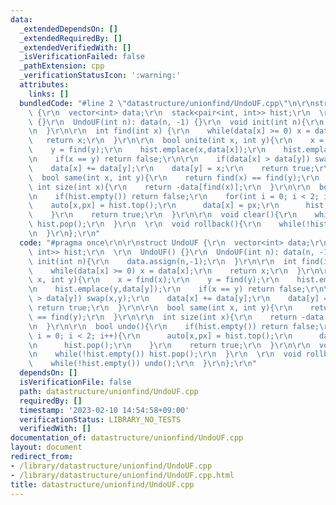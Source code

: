 ```yaml
---
data:
  _extendedDependsOn: []
  _extendedRequiredBy: []
  _extendedVerifiedWith: []
  _isVerificationFailed: false
  _pathExtension: cpp
  _verificationStatusIcon: ':warning:'
  attributes:
    links: []
  bundledCode: "#line 2 \"datastructure/unionfind/UndoUF.cpp\"\n\r\nstruct UndoUF\
    \ {\r\n  vector<int> data;\r\n  stack<pair<int, int>> hist;\r\n  \r\n  UndoUF()\
    \ {}\r\n  UndoUF(int n): data(n, -1) {}\r\n  void init(int n){\r\n    data.assign(n,-1);\r\
    \n  }\r\n\r\n  int find(int x) {\r\n    while(data[x] >= 0) x = data[x];\r\n \
    \   return x;\r\n  }\r\n\r\n  bool unite(int x, int y){\r\n    x = find(x);\r\n\
    \    y = find(y);\r\n    hist.emplace(x,data[x]);\r\n    hist.emplace(y,data[y]);\r\
    \n    if(x == y) return false;\r\n\r\n    if(data[x] > data[y]) swap(x,y);\r\n\
    \    data[x] += data[y];\r\n    data[y] = x;\r\n    return true;\r\n  }\r\n\r\n\
    \  bool same(int x, int y){\r\n    return find(x) == find(y);\r\n  }\r\n\r\n \
    \ int size(int x){\r\n    return -data[find(x)];\r\n  }\r\n\r\n  bool undo(){\r\
    \n    if(hist.empty()) return false;\r\n    for(int i = 0; i < 2; i++){\r\n  \
    \    auto[x,px] = hist.top();\r\n      data[x] = px;\r\n      hist.pop();\r\n\
    \    }\r\n    return true;\r\n  }\r\n\r\n  void clear(){\r\n    while(!hist.empty())\
    \ hist.pop();\r\n  }\r\n  \r\n  void rollback(){\r\n    while(!hist.empty()) undo();\r\
    \n  }\r\n};\r\n"
  code: "#pragma once\r\n\r\nstruct UndoUF {\r\n  vector<int> data;\r\n  stack<pair<int,\
    \ int>> hist;\r\n  \r\n  UndoUF() {}\r\n  UndoUF(int n): data(n, -1) {}\r\n  void\
    \ init(int n){\r\n    data.assign(n,-1);\r\n  }\r\n\r\n  int find(int x) {\r\n\
    \    while(data[x] >= 0) x = data[x];\r\n    return x;\r\n  }\r\n\r\n  bool unite(int\
    \ x, int y){\r\n    x = find(x);\r\n    y = find(y);\r\n    hist.emplace(x,data[x]);\r\
    \n    hist.emplace(y,data[y]);\r\n    if(x == y) return false;\r\n\r\n    if(data[x]\
    \ > data[y]) swap(x,y);\r\n    data[x] += data[y];\r\n    data[y] = x;\r\n   \
    \ return true;\r\n  }\r\n\r\n  bool same(int x, int y){\r\n    return find(x)\
    \ == find(y);\r\n  }\r\n\r\n  int size(int x){\r\n    return -data[find(x)];\r\
    \n  }\r\n\r\n  bool undo(){\r\n    if(hist.empty()) return false;\r\n    for(int\
    \ i = 0; i < 2; i++){\r\n      auto[x,px] = hist.top();\r\n      data[x] = px;\r\
    \n      hist.pop();\r\n    }\r\n    return true;\r\n  }\r\n\r\n  void clear(){\r\
    \n    while(!hist.empty()) hist.pop();\r\n  }\r\n  \r\n  void rollback(){\r\n\
    \    while(!hist.empty()) undo();\r\n  }\r\n};\r\n"
  dependsOn: []
  isVerificationFile: false
  path: datastructure/unionfind/UndoUF.cpp
  requiredBy: []
  timestamp: '2023-02-10 14:54:58+09:00'
  verificationStatus: LIBRARY_NO_TESTS
  verifiedWith: []
documentation_of: datastructure/unionfind/UndoUF.cpp
layout: document
redirect_from:
- /library/datastructure/unionfind/UndoUF.cpp
- /library/datastructure/unionfind/UndoUF.cpp.html
title: datastructure/unionfind/UndoUF.cpp
---
```

